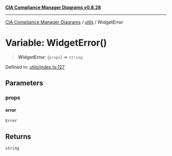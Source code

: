 [**CIA Compliance Manager Diagrams v0.8.28**](../../README.md)

***

[CIA Compliance Manager Diagrams](../../modules.md) / [utils](../README.md) / WidgetError

# Variable: WidgetError()

> **WidgetError**: (`props`) => `string`

Defined in: [utils/index.ts:127](https://github.com/Hack23/cia-compliance-manager/blob/7619f76b35999bc4eb3f6ff6c1e77c13be78f250/src/utils/index.ts#L127)

## Parameters

### props

#### error

`Error`

## Returns

`string`
